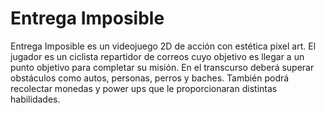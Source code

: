 # Entrega Imposible

Entrega Imposible es un videojuego 2D de acción con estética pixel art. 
El jugador es un ciclista repartidor de correos cuyo objetivo es llegar a un punto objetivo para completar su misión. 
En el transcurso deberá superar obstáculos como autos, personas, perros y baches. 
También podrá recolectar monedas y power ups que le proporcionaran distintas habilidades.